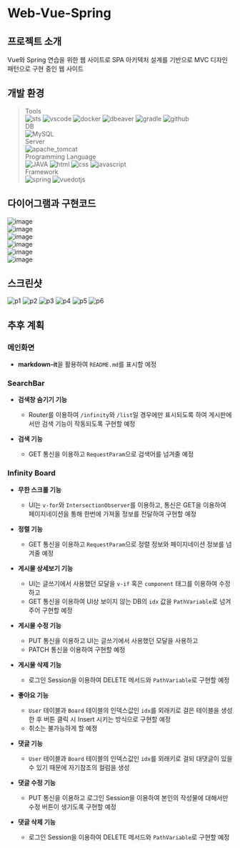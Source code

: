 # Web-Vue-Spring

## 프로젝트 소개
Vue와 Spring 연습을 위한 웹 사이트로 SPA 아키텍처 설계를 기반으로 MVC 디자인 패턴으로 구현 중인 웹 사이트

## 개발 환경
> Tools  
![sts](https://img.shields.io/badge/sts-6DB33F?style=for-the-badge&logo=spring&logoColor=white)
![vscode](https://img.shields.io/badge/vscode-669DF6?style=for-the-badge&logo=vscode&logoColor=white)
![docker](https://img.shields.io/badge/docker-2496ED?style=for-the-badge&logo=docker&logoColor=white)
![dbeaver](https://img.shields.io/badge/dbeaver-382923?style=for-the-badge&logo=dbeaver&logoColor=white)
![gradle](https://img.shields.io/badge/gradle-02303A?style=for-the-badge&logo=gradle&logoColor=white)
![github](https://img.shields.io/badge/github-181717?style=for-the-badge&logo=github&logoColor=white)  
> DB  
![MySQL](https://img.shields.io/badge/mysql-4479A1?style=for-the-badge&logo=mysql&logoColor=white)  
> Server  
![apache_tomcat](https://img.shields.io/badge/apache_tomcat-F8DC75?style=for-the-badge&logo=apachetomcat&logoColor=black)  
> Programming Language  
![JAVA](https://img.shields.io/badge/JAVA-007396?style=for-the-badge&logo=java&logoColor=white)
![html](https://img.shields.io/badge/html-E34F26?style=for-the-badge&logo=html5&logoColor=white)
![css](https://img.shields.io/badge/css-1572B6?style=for-the-badge&logo=css3&logoColor=white)
![javascript](https://img.shields.io/badge/javascript-F7DF1E?style=for-the-badge&logo=javascript&logoColor=black)  
> Framework  
![spring](https://img.shields.io/badge/spring-6DB33F?style=for-the-badge&logo=spring&logoColor=white)
![vuedotjs](https://img.shields.io/badge/vuedotjs-4FC08D?style=for-the-badge&logo=vuedotjs&logoColor=white)

## 다이어그램과 구현코드
![image](https://github.com/hi-inbeom/Web-Vue-Spring/blob/main/readme-images/Diagram.webp)  
![image](https://github.com/hi-inbeom/Web-Vue-Spring/blob/main/readme-images/Controller.webp)  
![image](https://github.com/hi-inbeom/Web-Vue-Spring/blob/main/readme-images/Service.webp)  
![image](https://github.com/hi-inbeom/Web-Vue-Spring/blob/main/readme-images/Respository.webp)  
![image](https://github.com/hi-inbeom/Web-Vue-Spring/blob/main/readme-images/DAO.webp)  
![image](https://github.com/hi-inbeom/Web-Vue-Spring/blob/main/readme-images/DTO.webp)  



## 스크린샷
![p1](https://github.com/hi-inbeom/Web-Vue-Spring/blob/main/readme-images/p1.png)
![p2](https://github.com/hi-inbeom/Web-Vue-Spring/blob/main/readme-images/p2.png)
![p3](https://github.com/hi-inbeom/Web-Vue-Spring/blob/main/readme-images/p3.png)
![p4](https://github.com/hi-inbeom/Web-Vue-Spring/blob/main/readme-images/p4.png)
![p5](https://github.com/hi-inbeom/Web-Vue-Spring/blob/main/readme-images/p5.png)
![p6](https://github.com/hi-inbeom/Web-Vue-Spring/blob/main/readme-images/p6.png)

## 추후 계획

### 메인화면
- **markdown-it**을 활용하여 `README.md`를 표시할 예정

### SearchBar
- **검색창 숨기기 기능**  
  - Router를 이용하여 `/infinity`와 `/list`일 경우에만 표시되도록 하여 게시판에서만 검색 기능이 작동되도록 구현할 예정

- **검색 기능**  
  - GET 통신을 이용하고 `RequestParam`으로 검색어를 넘겨줄 예정

### Infinity Board
- **무한 스크롤 기능**  
  - UI는 `v-for`와 `IntersectionObserver`를 이용하고, 통신은 GET을 이용하여 페이지네이션을 통해 한번에 가져올 정보를 전달하여 구현할 예정

- **정렬 기능**  
  - GET 통신을 이용하고 `RequestParam`으로 정렬 정보와 페이지네이션 정보를 넘겨줄 예정

- **게시물 상세보기 기능**  
  - UI는 글쓰기에서 사용했던 모달을 `v-if` 혹은 `component` 태그를 이용하여 수정하고  
  - GET 통신을 이용하여 UI상 보이지 않는 DB의 `idx` 값을 `PathVariable`로 넘겨주어 구현할 예정

- **게시물 수정 기능**  
  - PUT 통신을 이용하고 UI는 글쓰기에서 사용했던 모달을 사용하고  
  - PATCH 통신을 이용하여 구현할 예정

- **게시물 삭제 기능**  
  - 로그인 Session을 이용하여 DELETE 메서드와 `PathVariable`로 구현할 예정

- **좋아요 기능**  
  - `User` 테이블과 `Board` 테이블의 인덱스값인 `idx`를 외래키로 걸은 테이블을 생성한 후 버튼 클릭 시 Insert 시키는 방식으로 구현할 예정  
  - 취소는 불가능하게 할 예정

- **댓글 기능**  
  - `User` 테이블과 `Board` 테이블의 인덱스값인 `idx`를 외래키로 걸되 대댓글이 있을 수 있기 때문에 자기참조의 컬럼을 생성

- **댓글 수정 기능**  
  - PUT 통신을 이용하고 로그인 Session을 이용하여 본인의 작성물에 대해서만 수정 버튼이 생기도록 구현할 예정

- **댓글 삭제 기능**  
  - 로그인 Session을 이용하여 DELETE 메서드와 `PathVariable`로 구현할 예정
